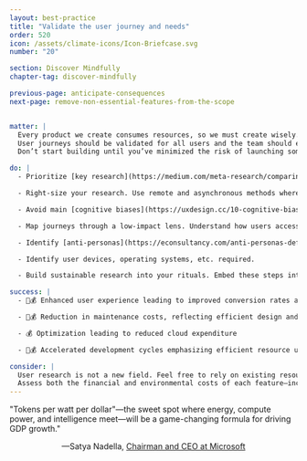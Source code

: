 ```yaml
---
layout: best-practice
title: "Validate the user journey and needs"
order: 520
icon: /assets/climate-icons/Icon-Briefcase.svg
number: "20"

section: Discover Mindfully
chapter-tag: discover-mindfully

previous-page: anticipate-consequences
next-page: remove-non-essential-features-from-the-scope


matter: |
  Every product we create consumes resources, so we must create wisely. Validating user journeys during the discovery phase, before the development phase, helps reduce the likelihood of creating unnecessary, unused features. Wasted time, money, energy, and materials all come with an environmental cost. Remember: about 80% of [features](https://www.pendo.io/resources/the-2019-feature-adoption-report/) and [products](https://kaizen.com/insights/article-why-do-80-of-new-product-launches-fail-uk/) fail after launch. 
  User journeys should be validated for all users and the team should explore the systemic effects that the product/feature’s usage will have.
  Don’t start building until you’ve minimized the risk of launching something no one will use. This often means convincing management that investing in thorough user research is worth the time and money. In the long run, it leads to a well-researched, effective product. And don’t be afraid to [Kill unused features](kill-unused-features) and [Delete old user accounts and old data](delete-old-user-accounts-and-old-data).

do: |
  - Prioritize [key research](https://medium.com/meta-research/comparing-ux-research-methods-d315050b1698) over rework. Invest early in lightweight, high-impact user research to avoid building wasteful or unused features later. This reduces energy, storage, and developer hours.

  - Right-size your research. Use remote and asynchronous methods where possible to cut travel and digital overhead, and keep fidelity proportional to risk.

  - Avoid main [cognitive biases](https://uxdesign.cc/10-cognitive-biases-to-avoid-in-user-research-and-how-to-avoid-them-993aa397c8c6)

  - Map journeys through a low-impact lens. Understand how users access your product (device type, connection speed, frequency) to design for longevity and reduce unnecessary data or hardware strain.

  - Identify [anti-personas](https://econsultancy.com/anti-personas-definition-benefits/) early (ideally during consequence scanning) for climate risk. Identify users or usage patterns that may lead to excessive resource consumption, exclusion, or environmental harm.

  - Identify user devices, operating systems, etc. required.

  - Build sustainable research into your rituals. Embed these steps into your processes for planning and reevaluating features. It should be a regular part of backlog refinement, discovery sprints, and feature sunsetting.

success: |
  - 🧑💰 Enhanced user experience leading to improved conversion rates and overall satisfaction

  - 🧑💰 Reduction in maintenance costs, reflecting efficient design and execution

  - 💰 Optimization leading to reduced cloud expenditure

  - 🧑💰 Accelerated development cycles emphasizing efficient resource use

consider: |
  User research is not a new field. Feel free to rely on existing resources out there. For example, the well-known [Value Proposition Design](https://www.strategyzer.com/library/value-proposition-design-2) book by Strategyzer and the practical step-by-step guide to frame your research, [How to Write a User Research Plan That Sets Your Project Up for Success](https://dscout.com/people-nerds/how-to-write-a-user-research-plan-that-sets-your-project-up-for-success).
  Assess both the financial and environmental costs of each feature—include the emissions and energy required to define, build, and maintain it. Compare this against the long-term value it delivers to users and the planet. This helps avoid building features that are costly in dollars and carbon, but low in impact.
---
```


<div class="bigquote">
  <span class="highlight">"Tokens per watt per dollar"—the sweet spot where energy, compute power, and intelligence meet—will be a game-changing formula for driving GDP growth."</span>
</div>

<p style="text-align:center;">—Satya Nadella, <a href="https://www.linkedin.com/in/satyanadella?miniProfileUrn=urn%3Ali%3Afsd_profile%3AACoAAAEkwwAB9KEc2TrQgOLEQ-vzRyZeCDyc6DQ">Chairman and CEO at Microsoft</a></p>